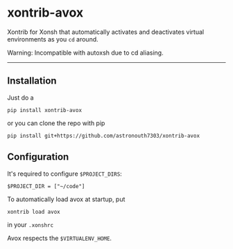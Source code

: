 # xontrib-avox
Xontrib for Xonsh that automatically activates and deactivates virtual environments as you `cd` around.

Warning: Incompatible with autoxsh due to cd aliasing.

<hr>


## Installation
Just do a
```console
pip install xontrib-avox
```

or you can clone the repo with pip
```console
pip install git+https://github.com/astronouth7303/xontrib-avox
```

## Configuration
It's required to configure `$PROJECT_DIRS`:
```console
$PROJECT_DIR = ["~/code"]
```

To automatically load avox at startup, put
```console
xontrib load avox
```

in your `.xonshrc`

Avox respects the `$VIRTUALENV_HOME`.